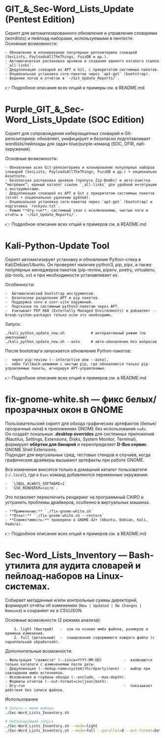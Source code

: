 #  GIT_&_Sec-Word_Lists_Update (Pentest Edition)

  Скрипт для автоматизированного обновления и управления словарями (wordlists) и пейлоад-наборами, используемыми в пентесте.  
  Основные возможности:

    - Обновление и клонирование популярных репозиториев словарей (SecLists, PayloadsAllTheThings, FuzzDB и др.).
    - Автоматическая распаковка архивов и создание единого каталога ссылок `_all-links`.
    - Дедупликация словарей из APT и Git, с приоритетом системных пакетов.
    - Опциональная установка core-пакетов через `apt-get` (bootstrap).
    - Ведение логов и отчётов в `~/Git_Update_Reports/`.

  👉 Подробное описание всех опций и примеры см. в README.md

#  Purple_GIT_&_Sec-Word_Lists_Update (SOC Edition)
  Скрипт для сопровождения киберзащитных словарей и Git-репозиториев: обновляет, унифицирует и безопасно подготавливает wordlists/пейлоады для задач blue/purple-команд (SOC, DFIR, лаб-окружения).

  Основные возможности:
    
    - Обновление всех Git-репозиториев и клонирование популярных наборов словарей (SecLists, PayloadsAllTheThings, FuzzDB и др.) + опционально Assetnote.
    - Безопасная распаковка архивов (пропуск Zip-Bombs) и авто-очистка “матрёшек”; единый каталог ссылок `_all-links` для удобной интеграции с инструментами.
    - Дедупликация словарей из APT и Git с приоритетом системных пакетов (отчёт + опциональное удаление дублей).
    - Опциональная установка core-пакетов через `apt-get` (bootstrap) и подготовка `rockyou.txt`.
    - Режим **dry-run**, системный скан с исключениями, чистые логи и отчёты в `~/Git_Update_Reports/`.

  👉 Подробное описание всех опций и примеров см. в README.md

#  Kali-Python-Update Tool

  Скрипт автоматизирует установку и обновление Python-стека в Kali/Debian/Ubuntu.
  Он проверяет наличие python3, pip, pipx, а также популярных менеджеров пакетов (pip-review, pipenv, poetry, virtualenv, pip-tools, uv) и при необходимости устанавливает их.

  Особенности:

    -  Автоматический bootstrap инструментов.
    -  Безопасное разделение APT и pip пакетов.
    -  Поддержка venv и user-site окружений.
    -  Подсказки по системным python3-пакетам через APT.
    -  Учитывает PEP 668 (Externally Managed Environments) и добавляет --break-system-packages только если это необходимо.
  
  Запуск:

    ./kali_python_update_new.sh            # интерактивный режим (по умолчанию)
    ./kali_python_update_new.sh --auto     # авто-обновление без вопросов
  
  После bootstrap’а запускается обновление Python-пакетов:

    -  через pip-review (--interactive или --auto),
    -  либо fallback-режимом с чистым pip, где обновляются только pip-управляемые пакеты, игнорируя APT-управляемые.

  👉 Подробное описание всех опций и примеров см. в README.md

#  fix-gnome-white.sh — фикс белых/прозрачных окон в GNOME

  Пользовательский скрипт для обхода графических артефактов (белые/прозрачные окна) в приложениях GNOME без использования `sudo`.  
  Он создаёт локальные **.desktop overrides** для системных приложений (Nautilus, Settings, Extensions, Disks, System Monitor, Terminal), формирует **обёртки для бинарей** и переопределяет **D-Bus сервис** GNOME Shell Extensions.  
  Подходит для виртуальных сред, тестовых стендов и случаев, когда графические драйверы вызывают артефакты при работе GNOME.
  
  Все изменения вносятся только в домашний каталог пользователя (`~/.local`), где к `Exec` команд добавляются переменные окружения:  

    -  `LIBGL_ALWAYS_SOFTWARE=1`
    -  `GSK_RENDERER=cairo`.
  
  Это позволяет переключить рендеринг на программный CAIRO и устранить проблемы драйверов, особенно в виртуальных машинах.  

    - **Применение:** `./fix-gnome-white.sh`  
    - **Откат:** `./fix-gnome-white.sh --restore`  
    - **Совместимость:** проверено в GNOME 42+ (Ubuntu, Debian, Kali, Fedora).  

  👉 Подробное описание всех опций и примеров см. в README.md

#  Sec-Word_Lists_Inventory — Bash-утилита для аудита словарей и пейлоад-наборов на Linux-системах.  
  Собирает метаданные и/или контрольные суммы директорий, формирует отчёты об изменениях (`New | Updated | No Changes | Removed`) и сохраняет их в CSV/JSON.

  Основные возможности (2 режима анализа):
  
        1. light (быстрый)   -  хэш на основе имён файлов, размеров и времени изменения.
        2. full (детальный)  -  хэширование содержимого каждого файла (с параллельной обработкой).

  Дополнительные возможности:
    
    - Фильтрация "свежести" (--since=YYYY-MM-DD)          -  включаются только каталоги с изменениями после даты.
    - Дедупликация (--dedup-name=system|thirdparty|none)  -  выбор при совпадении имён источников.
    - Исключения и глубина обхода (--exclude, --max-depth).
    - Форматы отчётов (--out-format=csv|json|both).
    - Dry-run                                             -  показывает действия без записи файлов.

  Использование
```bash
# Запуск с меню выбора
./Sec-Word_Lists_Inventory.sh

# Неблокирующий запуск
./Sec-Word_Lists_Inventory.sh --mode=light
./Sec-Word_Lists_Inventory.sh --mode=full --parallel=8 --out-format=both

